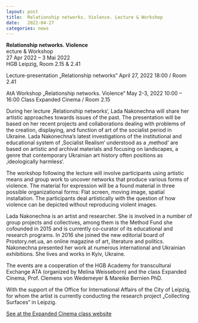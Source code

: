 ```yaml
---
layout: post
title:  Relationship networks. Violence. Lecture & Workshop
date:   2022-04-27
categories: news
---
```


<section markdown="1" class="EN">

**Relationship networks. Violence** <br>
ecture & Workshop<br>
27 Apr 2022 – 3 Mai 2022<br>
HGB Leipzig, Room 2.15 & 2.41  


Lecture-presentation „Relationship networks“
April 27, 2022
18:00 / Room 2.41

AtA Workshop „Relationship networks. Violence“
May 2-3, 2022
10:00 – 16:00
Class Expanded Cinema / Room 2.15


During her lecture ‚Relationship networks‘, Lada Nakonechna will share her artistic approaches towards issues of the past. The presentation will be based on her recent projects and collaborations dealing with problems of the creation, displaying, and function of art of the socialist period in Ukraine. Lada Nakonechna’s latest investigations of the institutional and educational system of ‚Socialist Realism‘ understood as a ‚method‘ are based on artistic and archival materials and focusing on landscapes, a genre that contemporary Ukrainian art history often positions as ‚ideologically harmless‘.

The workshop following the lecture will involve participants using artistic means and group work to uncover networks that produce various forms of violence. The material for expression will be a found material in three possible organizational forms: Flat screen, moving image, spatial installation. The participants deal artistically with the question of how violence can be depicted without reproducing violent images.

Lada Nakonechna is an artist and researcher. She is involved in a number of group projects and collectives, among them is the Method Fund she cofounded in 2015 and is currently co-curator of its educational and research programs. In 2016 she joined the new editorial board of Prostory.net.ua, an online magazine of art, literature and politics. Nakonechna presented her work at numerous international and Ukrainian exhibitions. She lives and works in Kyiv, Ukraine.

The events are a cooperation of the HGB Academy for transcultural Exchange ATA (organized by Melina Weisseborn) and the class Expanded Cinema, Prof. Clemens von Wedemeyer & Mareike Bernien PhD.

With the support of the Office for International Affairs of the City of Leipzig, for whom the artist is currently conducting the research project „Collecting Surfaces“ in Leipzig.


[See at the Expanded Cinema class website](http://excine.net/lecture-workshop-lada-nakonechna/)

</section>

<section markdown="1" class="UKR">

</section>
